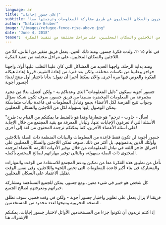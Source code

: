 ```yaml
---
language: ar
title: "إعلان جسور إجابات"
subtitle: "المكان الذي يتحد فيه المهاجرون والسكان المحليون عن طريق مشاركة المعلومات وترجمتها معا"
author: "Natalie Gruber"
image: "/images/refugee-fence-rise-above.jpg"
date: "June 4, 2018"
teaser:  في عام ٢٠١٥، ولدت فكرة جسور. ومنذ ذلك الحين، يعمل فريق متغير من الناس، كلا من اللاجئين والسكان المحليين، على مراحل مختلفة من تنفيذ الفكرة.
---
```


في عام ٢٠١٥، ولدت فكرة جسور. ومنذ ذلك الحين، يعمل فريق متغير من الناس، كلا من اللاجئين والسكان المحليين، على مراحل مختلفة من تنفيذ الفكرة.

ومنذ بداية الرحلة، واجهنا العديد من المشاكل التي كان علينا التغلب عليها أولا. واجهنا حواجز وعانينا من نكسات مختلفة. ولكن بعد فترة من إعادة التقييم، قررنا إعادة هيكلة الفكرة والغوص فيها مرة أخرى. والآن يمكننا أخيرا أن نقول: بدأنا باختبار أول منتج لدينا: جسور أجوبة!
 
جسور أجوبة سيكون "دليل المعلومات" الذي وعدناكم به - ولكن أفضل. بدلا من مجرد مجموعة من المعلومات المحضرة مسبقا من فريق جسور، سوف تكون شبكة سؤال وجواب تتيح الفرصة لكل الأعضاء  بجمع وتبادل المعلومات في قاعدة بيانات متماسكة يمكن الوصول إليها بسهولة لكل من اللاجئين والسكان المحليين.

"اسأل - جاوب - ترجم" هو شعارها وهذا هو بالضبط ما يمكنكم من القيام به: طرح الأسئلة التي لا تعرفون الإجابات عنها، وتبادل المعرفة مع بقية المجتمع من خلال الإجابة على أسئلة الأعضاء الآخرين، كما يمكنكم ترجمة المحتوى من لغة إلى أخرى! 

جسور أجوبة لن تكون فقط قاعدة من المعلومات والبيانات المنظمة  ذات الصلة باللاجئين وأولئك الذين يدعمونهم. بل أكثر من ذلك، سوف تمكن اللاجئين والسكان المحليين على اختراق حاجز اللغة في تبادل المعلومات من خلال توفير الأدوات اللازمة للأعضاء لترجمة المحتوى ذات الصلة بسهولة، وبالتالي توفير مهاراتهم لصالح المجتمع بأكمله.
 
 نأمل من تطبيق هذه الفكرة معا من تمكين ودعم المجتمع للاستفادة من الوقت والمهارات والمشاركة في بناء أكبر قاعدة للمعلومات التي تخص اللجوء واللاجئين، وفي نفس الوقت تقليل الاعتماد على السكان المحليين.

كل شخص هو خبير في شيء معين، ومع جسور، يمكن للجميع المساهمة ومشاركة خبراتهم ومعرفتهم لصالح الجميع. 

فريقنا لا يزال يعمل على تطوير واختبار جسور أجوبة - ولكن في وقت قصير، سوف نطلق النسخة التجريبية ونتيحها لعدد محدود من المستخدمين.

إذا كنتم تريدون أن تكونوا جزءا من المستخدمين الأوائل لاختبار جسور إجابات،  يمكنكم الإشتراك هنا!
